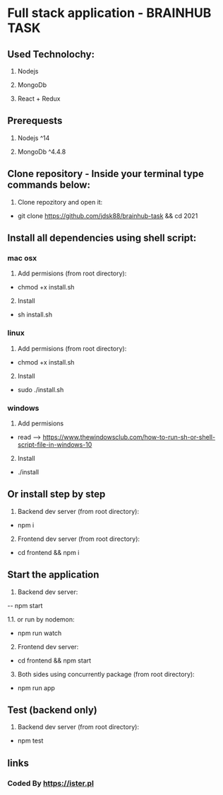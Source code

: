 # Full stack application - BRAINHUB TASK

## Used Technolochy:

1. Nodejs

2. MongoDb

3. React + Redux

## Prerequests

1. Nodejs ^14

2. MongoDb ^4.4.8

## Clone repository - Inside your terminal type commands below:

1. Clone repozitory and open it:

- git clone https://github.com/jdsk88/brainhub-task && cd 2021

##  Install all dependencies using shell script:

### mac osx

1. Add permisions (from root directory):

- chmod +x install.sh

2. Install

- sh install.sh

### linux

1. Add permisions (from root directory):

- chmod +x install.sh

2. Install

- sudo ./install.sh

### windows

1. Add permisions

- read --> https://www.thewindowsclub.com/how-to-run-sh-or-shell-script-file-in-windows-10

2. Install

- ./install

## Or install step by step

1. Backend dev server (from root directory):

- npm i

2. Frontend dev server (from root directory):

- cd frontend && npm i

## Start the application

1. Backend dev server:

-- npm start

1.1. or run by nodemon:

- npm run watch

2. Frontend dev server:

- cd frontend && npm start

3. Both sides using concurrently package (from root directory):

- npm run app

## Test (backend only)

1. Backend dev server (from root directory):

- npm test

## links

### Coded By https://ister.pl
